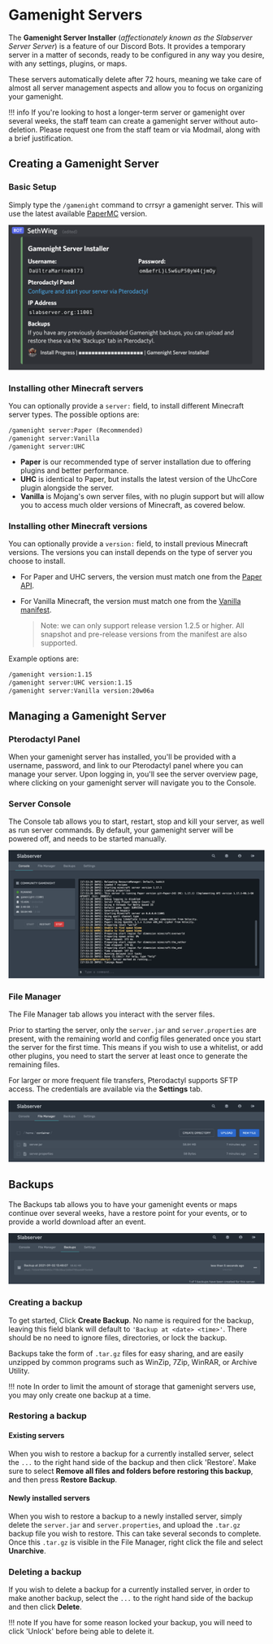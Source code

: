 # Gamenight Servers

The **Gamenight Server Installer** (_affectionately known as the Slabserver Server Server_) is a feature of our Discord Bots. It provides a temporary server in a matter of seconds, ready to be configured in any way you desire, with any settings, plugins, or maps.

These servers automatically delete after 72 hours, meaning we take care of almost all server management aspects and allow you to focus on organizing your gamenight.

!!! info
    If you're looking to host a longer-term server or gamenight over several weeks, the staff team can create a gamenight server without auto-deletion. Please request one from the staff team or via Modmail, along with a brief justification.

## Creating a Gamenight Server

### Basic Setup

Simply type the `/gamenight` command to crrsyr a gamenight server. This will use the latest available [PaperMC](https://papermc.io/) version.

![Gamenight Discord Message](../../assets/images/gamenight/sethwing.png)

### Installing other Minecraft servers

You can optionally provide a `server:` field, to install different Minecraft server types. The possible options are:

```console
/gamenight server:Paper (Recommended) 
/gamenight server:Vanilla
/gamenight server:UHC
```

- **Paper** is our recommended type of server installation due to offering plugins and better performance.
- **UHC** is identical to Paper, but installs the latest version of the UhcCore plugin alongside the server.
- **Vanilla** is Mojang's own server files, with no plugin support but will allow you to access much older versions of Minecraft, as covered below.

### Installing other Minecraft versions

You can optionally provide a `version:` field, to install previous Minecraft versions. The versions you can install depends on the type of server you choose to install. 

- For Paper and UHC servers, the version must match one from the [Paper API](https://papermc.io/api/v2/projects/paper).

- For Vanilla Minecraft, the version must match one from the [Vanilla manifest](https://launchermeta.mojang.com/mc/game/version_manifest.json).
    
    >Note: we can only support release version 1.2.5 or higher. All snapshot and pre-release versions from the manifest are also supported.

Example options are:
```console
/gamenight version:1.15
/gamenight server:UHC version:1.15
/gamenight server:Vanilla version:20w06a
```

## Managing a Gamenight Server

### Pterodactyl Panel

When your gamenight server has installed, you'll be provided with a username, password, and link to our Pterodactyl panel where you can manage your server. Upon logging in, you'll see the server overview page, where clicking on your gamenight server will navigate you to the Console.

### Server Console

The Console tab allows you to start, restart, stop and kill your server, as well as run server commands. By default, your gamenight server will be powered off, and needs to be started manually.

![Console UI](../../assets/images/gamenight/console.png)

### File Manager

The File Manager tab allows you interact with the server files.

Prior to starting the server, only the `server.jar` and `server.properties` are present, with the remaining world and config files generated once you start the server for the first time. This means if you wish to use a whitelist, or add other plugins, you need to start the server at least once to generate the remaining files.

For larger or more frequent file transfers, Pterodactyl supports SFTP access. The credentials are available via the **Settings** tab.

![File Manager UI](../../assets/images/gamenight/filemanager.png)

## Backups

The Backups tab allows you to have your gamenight events or maps continue over several weeks, have a restore point for your events, or to provide a world download after an event.

![Backups UI](../../assets/images/gamenight/backups.png)

### Creating a backup

To get started, Click **Create Backup**. No name is required for the backup, leaving this field blank will default to `'Backup at <date> <time>'`. There should be no need to ignore files, directories, or lock the backup.

Backups take the form of `.tar.gz` files for easy sharing, and are easily unzipped by common programs such as WinZip, 7Zip, WinRAR, or Archive Utility. 

!!! note
    In order to limit the amount of storage that gamenight servers use, you may only create one backup at a time.

### Restoring a backup

#### Existing servers

When you wish to restore a backup for a currently installed server, select the `...` to the right hand side of the backup and then click 'Restore'. Make sure to select **Remove all files and folders before restoring this backup**, and then press **Restore Backup**.

#### Newly installed servers

When you wish to restore a backup to a newly installed server, simply delete the `server.jar` and `server.properties`, and upload the `.tar.gz` backup file you wish to restore. This can take several seconds to complete. Once this `.tar.gz` is visible in the File Manager, right click the file and select **Unarchive**.

### Deleting a backup

If you wish to delete a backup for a currently installed server, in order to make another backup, select the `...` to the right hand side of the backup and then click **Delete**.

!!! note
    If you have for some reason locked your backup, you will need to click 'Unlock' before being able to delete it.